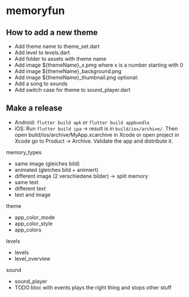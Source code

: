 # memoryfun

## How to add a new theme
* Add theme name to theme_set.dart
* Add level to levels.dart
* Add folder to assets with theme name
* Add image ${themeName}_x.pmg where x is a number starting with 0
* Add image ${themeName}_background.png
* Add image ${themeName}_thumbnail.png
optional:
* Add a song to sounds
* Add switch case for theme to sound_player.dart

## Make a release
* Android: `flutter build apk` or `flutter build appbundle`
* iOS: Run `flutter build ipa` -> result is in `build/ios/archive/`.
 Then open build/ios/archive/MyApp.xcarchive in Xcode or open project in Xcode go to Product -> Archive. 
 Validate the app and distribute it.




 memory_types
 - same image (gleiches bild)
 - animated (gleiches bild + animiert)
 - different image (2 verschiedene bilder) -> split memory
 - same text
 - different text
 - text and image

theme
 - app_color_mode
 - app_color_style
 - app_colors

levels
 - levels
 - level_overview

sound
 - sound_player
 - TODO bloc with events plays the right thing and stops other stuff